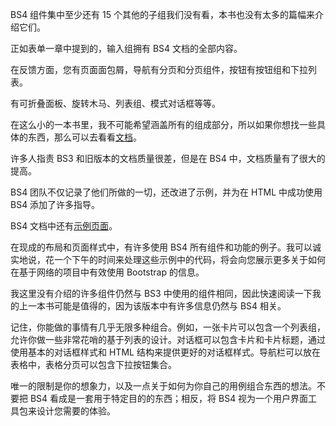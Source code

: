 BS4 组件集中至少还有 15 个其他的子组我们没有看，本书也没有太多的篇幅来介绍它们。

正如表单一章中提到的，输入组拥有 BS4 文档的全部内容。

在反馈方面，您有页面面包屑，导航有分页和分页组件，按钮有按钮组和下拉列表。

有可折叠面板、旋转木马、列表组、模式对话框等等。

在这么小的一本书里，我不可能希望涵盖所有的组成部分，所以如果你想找一些具体的东西，那么可以去看看[文档](https://getbootstrap.com/docs/4.1/components/)。

许多人指责 BS3 和旧版本的文档质量很差，但是在 BS4 中，文档质量有了很大的提高。

BS4 团队不仅记录了他们所做的一切，还改进了示例，并为在 HTML 中成功使用 BS4 添加了许多指导。

BS4 文档中还有[示例页面](https://getbootstrap.com/docs/4.1/examples/)。

在现成的布局和页面样式中，有许多使用 BS4 所有组件和功能的例子。我可以诚实地说，花一个下午的时间来处理这些示例中的代码，将会向您展示更多关于如何在基于网络的项目中有效使用 Bootstrap 的信息。

我这里没有介绍的许多组件仍然与 BS3 中使用的组件相同，因此快速阅读一下我的上一本书可能是值得的，因为该版本中有许多信息仍然与 BS4 相关。

记住，你能做的事情有几乎无限多种组合。例如，一张卡片可以包含一个列表组，允许你做一些非常花哨的基于列表的设计。对话框可以包含卡片和卡片标题，通过使用基本的对话框样式和 HTML 结构来提供更好的对话框样式。导航栏可以放在表格中，表格分页可以包含下拉按钮集合。

唯一的限制是你的想象力，以及一点关于如何为你自己的用例组合东西的想法。不要把 BS4 看成是一套用于特定目的的东西；相反，将 BS4 视为一个用户界面工具包来设计您需要的体验。
